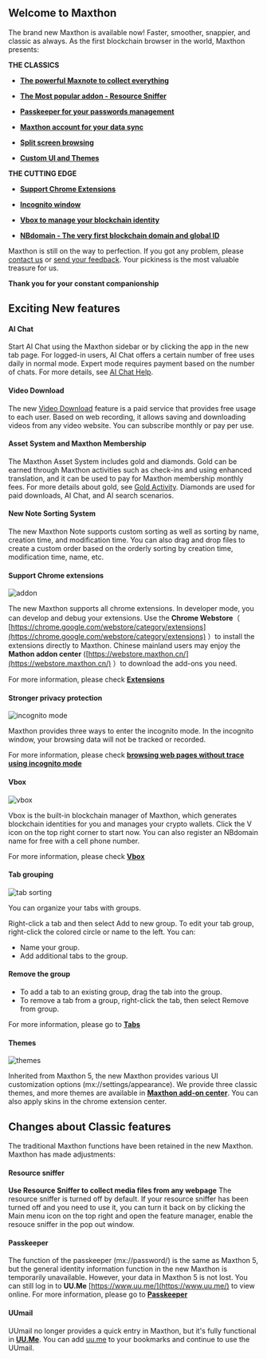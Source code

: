 ## Welcome to Maxthon

The brand new Maxthon is available now! Faster, smoother, snappier, and classic as always. As the first blockchain browser in the world, Maxthon presents:

**THE CLASSICS**

- [**The powerful Maxnote to collect everything**](08-mxnote)

- [**The Most popular addon - Resource Sniffer**](#Resource-sniffer)

- [**Passkeeper for your passwords management**](10-password)

- [**Maxthon account for your data sync**](02-cloudsync)

- [**Split screen browsing**](05-browse?id=webpage-zoom-full-screen-split-screen)

- [**Custom UI and Themes**](00-introduction?id=-customized-interface)

**THE CUTTING EDGE**

- [**Support Chrome Extensions**](12-extensions)

- [**Incognito window**](05-browse?id=incognito-mode)

- [**Vbox to manage your blockchain identity**](11-vbox)

- [**NBdomain - The very first blockchain domain and global ID**](11-vbox?id=apply-for-the-free-nbdomain)

Maxthon is still on the way to perfection. If you got any problem, please [contact us](https://www.maxthon.com/contact/) or [send your feedback](https://www.facebook.com/maxthon). Your pickiness is the most valuable treasure for us.

**Thank you for your constant companionship**

## Exciting New features
#### AI Chat
Start AI Chat using the Maxthon sidebar or by clicking the app in the new tab page. For logged-in users, AI Chat offers a certain number of free uses daily in normal mode. Expert mode requires payment based on the number of chats. For more details, see [AI Chat Help](19-aichat.md).

#### Video Download
The new [Video Download](video-dowload-help.md) feature is a paid service that provides free usage to each user. Based on web recording, it allows saving and downloading videos from any video website. You can subscribe monthly or pay per use.

#### Asset System and Maxthon Membership
The Maxthon Asset System includes gold and diamonds. Gold can be earned through Maxthon activities such as check-ins and using enhanced translation, and it can be used to pay for Maxthon membership monthly fees. For more details about gold, see [Gold Activity](goldactivity.md). Diamonds are used for paid downloads, AI Chat, and AI search scenarios.

#### New Note Sorting System
The new Maxthon Note supports custom sorting as well as sorting by name, creation time, and modification time. You can also drag and drop files to create a custom order based on the orderly sorting by creation time, modification time, name, etc.


#### Support Chrome extensions

![addon](images/addons.gif "= 85%, 85%")

The new Maxthon supports all chrome extensions. In developer mode, you can develop and debug your extensions. Use the **Chrome Webstore**（ [https://chrome.google.com/webstore/category/extensions](https://chrome.google.com/webstore/category/extensions) ）to install the extensions directly to Maxthon. Chinese mainland users may enjoy the **Mathon addon center** ([https://webstore.maxthon.cn/](https://webstore.maxthon.cn/) ）to download the add-ons you need.

For more information, please check [**Extensions**](12-extensions)

#### Stronger privacy protection

![incognito mode](images/Incognito.gif "= 85%, 85%")

Maxthon provides three ways to enter the incognito mode. In the incognito window, your browsing data will not be tracked or recorded.

For more information, please check [**browsing web pages without trace using incognito mode**](05-browse?id=browsing_web_pages_without_trace_using_incognito_mode)

#### Vbox

![vbox](images/vboxen.gif "=85%,85%")

Vbox is the built-in blockchain manager of Maxthon, which generates blockchain identities for you and manages your crypto wallets. Click the V icon on the top right corner to start now.
You can also register an NBdomain name for free with a cell phone number.

For more information, please check [**Vbox**](11-vbox)

#### Tab grouping

![tab sorting](images/tabgroup.gif "= 85%, 85%")

You can organize your tabs with groups.

Right-click a tab and then select Add to new group.
To edit your tab group, right-click the colored circle or name to the left. You can:

- Name your group.
- Add additional tabs to the group.

#### Remove the group <!-- {docsify-ignore} -->

- To add a tab to an existing group, drag the tab into the group.
- To remove a tab from a group, right-click the tab, then select Remove from group.

For more information, please go to [**Tabs**](04-tab)

#### Themes

![themes](images/themes.gif "= 85%, 85%")

Inherited from Maxthon 5, the new Maxthon provides various UI customization options (mx://settings/appearance). We provide three classic themes, and more themes are available in [**Maxthon add-on center**](https://webstore.maxthon.cn/). You can also apply skins in the chrome extension center.

## Changes about Classic features

The traditional Maxthon functions have been retained in the new Maxthon. Maxthon has made adjustments:

#### Resource sniffer

**Use Resource Sniffer to collect media files from any webpage**
The resource sniffer is turned off by default.  If your resource sniffer has been turned off and you need to use it, you can turn it back on by clicking the Main menu icon on the top right and open the feature manager, enable the resouce sniffer in the pop out window.


#### Passkeeper

The function of the passkeeper (mx://password/) is the same as Maxthon 5, but the general identity information function in the new Maxthon is temporarily unavailable. However, your data in Maxthon 5 is not lost. You can still log in to **UU.Me** [https://www.uu.me/](https://www.uu.me/) to view online.
For more information, please go to [**Passkeeper**](10-passwords)

#### UUmail

UUmail no longer provides a quick entry in Maxthon, but it's fully functional in [**UU.Me**](https://www.uu.me/). You can add [uu.me](https://www.uu.me/) to your bookmarks and continue to use the UUmail.

